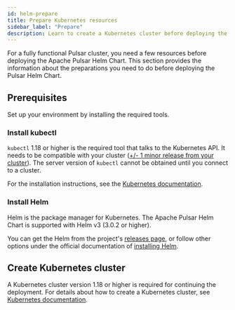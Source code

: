 ```yaml
---
id: helm-prepare
title: Prepare Kubernetes resources
sidebar_label: "Prepare"
description: Learn to create a Kubernetes cluster before deploying the Apache Pulsar Helm Chart.
---
```


For a fully functional Pulsar cluster, you need a few resources before deploying the Apache Pulsar Helm Chart. This section provides the information about the preparations you need to do before deploying the Pulsar Helm Chart.

## Prerequisites

Set up your environment by installing the required tools.

### Install kubectl

`kubectl` 1.18 or higher is the required tool that talks to the Kubernetes API. It needs to be compatible with your cluster ([+/- 1 minor release from your cluster](https://kubernetes.io/docs/tasks/tools/install-kubectl/#before-you-begin)). The server version of `kubectl` cannot be obtained until you connect to a cluster.

For the installation instructions, see the [Kubernetes documentation](https://kubernetes.io/docs/tasks/tools/install-kubectl/#install-kubectl).

### Install Helm

Helm is the package manager for Kubernetes. The Apache Pulsar Helm Chart is supported with Helm v3 (3.0.2 or higher).

You can get the Helm from the project's [releases page](https://github.com/helm/helm/releases), or follow other options under the official documentation of [installing Helm](https://helm.sh/docs/intro/install/).

## Create Kubernetes cluster

A Kubernetes cluster version 1.18 or higher is required for continuing the deployment. For details about how to create a Kubernetes cluster, see [Kubernetes documentation](https://kubernetes.io/docs/setup/production-environment/tools/).